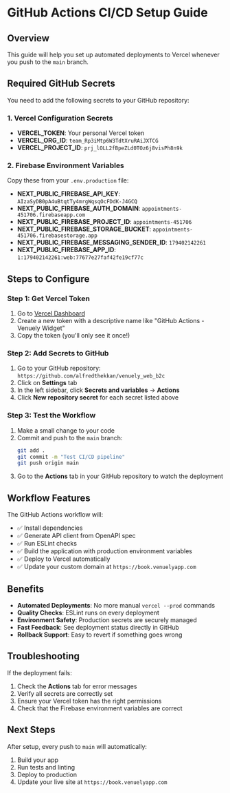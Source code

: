 # GitHub Actions CI/CD Setup Guide

## Overview
This guide will help you set up automated deployments to Vercel whenever you push to the `main` branch.

## Required GitHub Secrets

You need to add the following secrets to your GitHub repository:

### 1. Vercel Configuration Secrets
- **VERCEL_TOKEN**: Your personal Vercel token
- **VERCEL_ORG_ID**: `team_Rp3iMtp6W3TdtXruRAiJXTCG`
- **VERCEL_PROJECT_ID**: `prj_lOLL2fBpeZLd0TOz6j8visPh8n9k`

### 2. Firebase Environment Variables
Copy these from your `.env.production` file:
- **NEXT_PUBLIC_FIREBASE_API_KEY**: `AIzaSyDB0pA4uBtqtTy4mrgWqsqOcFDdK-J4GCQ`
- **NEXT_PUBLIC_FIREBASE_AUTH_DOMAIN**: `appointments-451706.firebaseapp.com`
- **NEXT_PUBLIC_FIREBASE_PROJECT_ID**: `appointments-451706`
- **NEXT_PUBLIC_FIREBASE_STORAGE_BUCKET**: `appointments-451706.firebasestorage.app`
- **NEXT_PUBLIC_FIREBASE_MESSAGING_SENDER_ID**: `179402142261`
- **NEXT_PUBLIC_FIREBASE_APP_ID**: `1:179402142261:web:77677e27faf42fe19cf77c`

## Steps to Configure

### Step 1: Get Vercel Token
1. Go to [Vercel Dashboard](https://vercel.com/account/tokens)
2. Create a new token with a descriptive name like "GitHub Actions - Venuely Widget"
3. Copy the token (you'll only see it once!)

### Step 2: Add Secrets to GitHub
1. Go to your GitHub repository: `https://github.com/alfredthekkan/venuely_web_b2c`
2. Click on **Settings** tab
3. In the left sidebar, click **Secrets and variables** → **Actions**
4. Click **New repository secret** for each secret listed above

### Step 3: Test the Workflow
1. Make a small change to your code
2. Commit and push to the `main` branch:
   ```bash
   git add .
   git commit -m "Test CI/CD pipeline"
   git push origin main
   ```
3. Go to the **Actions** tab in your GitHub repository to watch the deployment

## Workflow Features

The GitHub Actions workflow will:
- ✅ Install dependencies
- ✅ Generate API client from OpenAPI spec
- ✅ Run ESLint checks
- ✅ Build the application with production environment variables
- ✅ Deploy to Vercel automatically
- ✅ Update your custom domain at `https://book.venuelyapp.com`

## Benefits

- **Automated Deployments**: No more manual `vercel --prod` commands
- **Quality Checks**: ESLint runs on every deployment
- **Environment Safety**: Production secrets are securely managed
- **Fast Feedback**: See deployment status directly in GitHub
- **Rollback Support**: Easy to revert if something goes wrong

## Troubleshooting

If the deployment fails:
1. Check the **Actions** tab for error messages
2. Verify all secrets are correctly set
3. Ensure your Vercel token has the right permissions
4. Check that the Firebase environment variables are correct

## Next Steps

After setup, every push to `main` will automatically:
1. Build your app
2. Run tests and linting
3. Deploy to production
4. Update your live site at `https://book.venuelyapp.com`